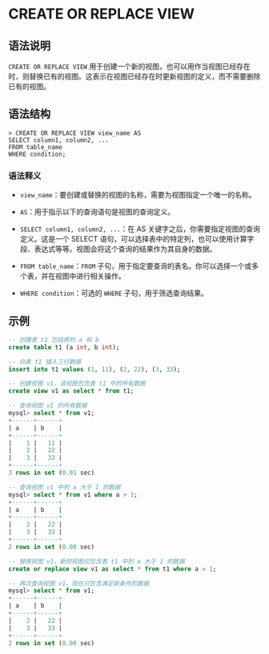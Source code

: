 # **CREATE OR REPLACE VIEW**

## **语法说明**

`CREATE OR REPLACE VIEW` 用于创建一个新的视图，也可以用作当视图已经存在时，则替换已有的视图。这表示在视图已经存在时更新视图的定义，而不需要删除已有的视图。

## **语法结构**

```
> CREATE OR REPLACE VIEW view_name AS
SELECT column1, column2, ...
FROM table_name
WHERE condition;
```

### 语法释义

- `view_name`：要创建或替换的视图的名称，需要为视图指定一个唯一的名称。

- `AS`：用于指示以下的查询语句是视图的查询定义。

- `SELECT column1, column2, ...`：在 AS 关键字之后，你需要指定视图的查询定义。这是一个 SELECT 语句，可以选择表中的特定列，也可以使用计算字段、表达式等等。视图会将这个查询的结果作为其自身的数据。

- `FROM table_name`：`FROM` 子句，用于指定要查询的表名。你可以选择一个或多个表，并在视图中进行相关操作。

- `WHERE condition`：可选的 `WHERE` 子句，用于筛选查询结果。

## **示例**

```sql
-- 创建表 t1 包括两列 a 和 b
create table t1 (a int, b int);

-- 向表 t1 插入三行数据
insert into t1 values (1, 11), (2, 22), (3, 33);

-- 创建视图 v1，该视图包含表 t1 中的所有数据
create view v1 as select * from t1;

-- 查询视图 v1 的所有数据
mysql> select * from v1;
+------+------+
| a    | b    |
+------+------+
|    1 |   11 |
|    2 |   22 |
|    3 |   33 |
+------+------+
3 rows in set (0.01 sec)

-- 查询视图 v1 中列 a 大于 1 的数据
mysql> select * from v1 where a > 1;
+------+------+
| a    | b    |
+------+------+
|    2 |   22 |
|    3 |   33 |
+------+------+
2 rows in set (0.00 sec)

-- 替换视图 v1，新的视图仅包含表 t1 中列 a 大于 1 的数据
create or replace view v1 as select * from t1 where a > 1;

-- 再次查询视图 v1，现在只包含满足新条件的数据
mysql> select * from v1;
+------+------+
| a    | b    |
+------+------+
|    2 |   22 |
|    3 |   33 |
+------+------+
2 rows in set (0.00 sec)
```
